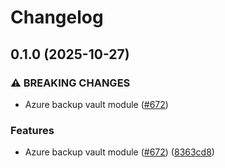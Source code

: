 # Changelog

## 0.1.0 (2025-10-27)


### ⚠ BREAKING CHANGES

* Azure backup vault module ([#672](https://github.com/prefapp/tfm/issues/672))

### Features

* Azure backup vault module ([#672](https://github.com/prefapp/tfm/issues/672)) ([8363cd8](https://github.com/prefapp/tfm/commit/8363cd8a6b270a84bdd1adefec787e3bc7711f98))
